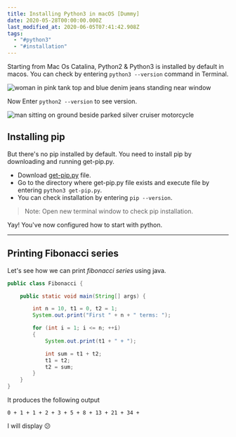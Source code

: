 ```yaml
---
title: Installing Python3 in macOS [Dummy]
date: 2020-05-28T00:00:00.000Z
last_modified_at: 2020-06-05T07:41:42.908Z
tags:
  - "#python3"
  - "#installation"
---
```

Starting from Mac Os Catalina, Python2 & Python3 is installed by default in macos. You can check by entering `python3 --version` command in Terminal.

![woman in pink tank top and blue denim jeans standing near window](https://images.unsplash.com/photo-1588417722655-5dc464048a97?ixlib=rb-1.2.1&q=80&fm=jpg&crop=entropy&cs=tinysrgb&w=1080&fit=max&ixid=eyJhcHBfaWQiOjkwODQwfQ)

Now Enter `python2 --version` to see version.

![man sitting on ground beside parked silver cruiser motorcycle](https://images.unsplash.com/photo-1558981852-426c6c22a060?ixlib=rb-1.2.1&q=80&fm=jpg&crop=entropy&cs=tinysrgb&w=1080&fit=max&ixid=eyJhcHBfaWQiOjkwODQwfQ)

## Installing pip

But there's no pip installed by default. You need to install pip by downloading and running get-pip.py.

* Download [get-pip.py](https://bootstrap.pypa.io/get-pip.py) file.
* Go to the directory where get-pip.py file exists and execute file by entering `python3 get-pip.py`.
* You can check installation by entering `pip --version`.

> Note: Open new terminal window to check pip installation.

Yay! You've now configured how to start with python. 

- - -

## Printing Fibonacci series

Let's see how we can print *fibonacci series* using java.

```java
public class Fibonacci {

    public static void main(String[] args) {

        int n = 10, t1 = 0, t2 = 1;
        System.out.print("First " + n + " terms: ");

        for (int i = 1; i <= n; ++i)
        {
            System.out.print(t1 + " + ");

            int sum = t1 + t2;
            t1 = t2;
            t2 = sum;
        }
    }
}
```

It produces the following output

```
0 + 1 + 1 + 2 + 3 + 5 + 8 + 13 + 21 + 34 +
```

<p>I will display &#128533;</p>
